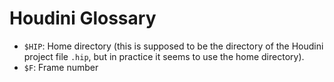 # Houdini Glossary

- `$HIP`: Home directory (this is supposed to be the directory of the Houdini project file `.hip`, but in practice it seems to use the home directory).
- `$F`: Frame number

